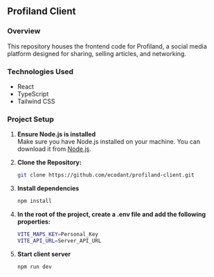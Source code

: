 ## Profiland Client

### Overview
This repository houses the frontend code for Profiland, a social media platform designed for sharing, selling articles, and networking.

### Technologies Used
- React
- TypeScript
- Tailwind CSS

### Project Setup

1. **Ensure Node.js is installed**  
   Make sure you have Node.js installed on your machine. You can download it from [Node.js](https://nodejs.org/).

2. **Clone the Repository:**

   ```bash
   git clone https://github.com/ecodant/profiland-client.git

   ```

3. **Install dependencies**

   ```bash
   npm install
   ```
4. **In the root of the project, create a .env file and add the following properties:**

   ```bash
   VITE_MAPS_KEY=Personal_Key
   VITE_API_URL=Server_API_URL
   ```
   
5. **Start client server**

   ```bash
   npm run dev
   ```
